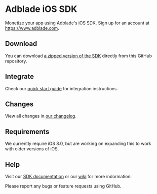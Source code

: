 # Adblade iOS SDK

Monetize your app using Adblade's iOS SDK. Sign up for an account at https://www.adblade.com. 

## Download

You can download [a zipped version of the SDK](https://github.com/adiant/ios-sdk/archive/master.zip) directly from this GitHub repository. 

## Integrate

Check our [quick start guide](https://github.com/adiant/ios-sdk/wiki/Getting-Started) for integration instructions. 

## Changes

View all changes in [our changelog](https://github.com/adiant/ios-sdk/blob/master/CHANGELOG.md).

## Requirements

We currently require iOS 8.0, but are working on expanding this to work with older versions of iOS. 

## Help

Visit our [SDK documentation](http://adiant.github.io/ios-sdk/index.html) or our [wiki](https://github.com/adiant/ios-sdk/wiki) for more indormation. 

Please report any bugs or feature requests using GitHub. 
